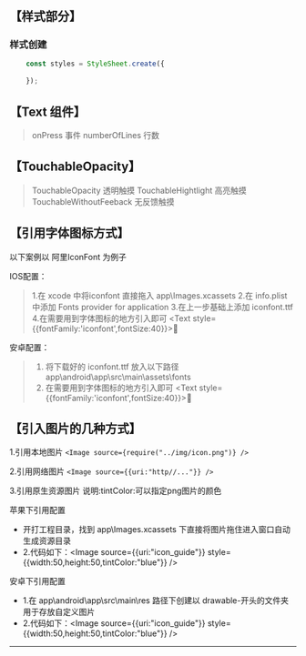 #

## 【样式部分】
### 样式创建
```javascript
    const styles = StyleSheet.create({
        
    });
```

## 【Text 组件】
> onPress           事件
> numberOfLines     行数

## 【TouchableOpacity】
> TouchableOpacity      透明触摸
> TouchableHightlight   高亮触摸
> TouchableWithoutFeeback 无反馈触摸

## 【引用字体图标方式】
以下案例以 阿里IconFont 为例子

IOS配置：
> 1.在 xcode 中将iconfont 直接拖入 app\Images.xcassets
> 2.在 info.plist 中添加 Fonts provider for application 
> 3.在上一步基础上添加 iconfont.ttf
> 4.在需要用到字体图标的地方引入即可  <Text style={{fontFamily:'iconfont',fontSize:40}}>&#xe601;</Text>

安卓配置：
> 1. 将下载好的 iconfont.ttf 放入以下路径 app\android\app\src\main\assets\fonts
> 2. 在需要用到字体图标的地方引入即可  <Text style={{fontFamily:'iconfont',fontSize:40}}>&#xe601;</Text>


## 【引入图片的几种方式】
1.引用本地图片
`<Image source={require("../img/icon.png")} />`

2.引用网络图片
`<Image source={{uri:"http//..."}} />`

3.引用原生资源图片
说明:tintColor:可以指定png图片的颜色

苹果下引用配置
- 开打工程目录，找到 app\Images.xcassets 下直接将图片拖住进入窗口自动生成资源目录
- 2.代码如下：<Image source={{uri:"icon_guide"}} style={{width:50,height:50,tintColor:"blue"}} />

安卓下引用配置
- 1.在 app\android\app\src\main\res 路径下创建以 drawable-开头的文件夹用于存放自定义图片
- 2.代码如下：<Image source={{uri:"icon_guide"}} style={{width:50,height:50,tintColor:"blue"}} />
-------

